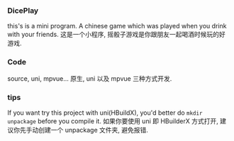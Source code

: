 ### DicePlay
this's is a mini program.
A chinese game which was played when you drink with your friends.
这是一个小程序, 摇骰子游戏是你跟朋友一起喝酒时候玩的好游戏.

### Code
source, uni, mpvue...
原生, uni 以及 mpvue 三种方式开发.

### tips
If you want try this project with uni(HBuildX), you'd better do `mkdir unpackage` before you compile it.
如果你要使用 uni 即 HBuilderX 方式打开, 建议你先手动创建一个 unpackage 文件夹, 避免报错.